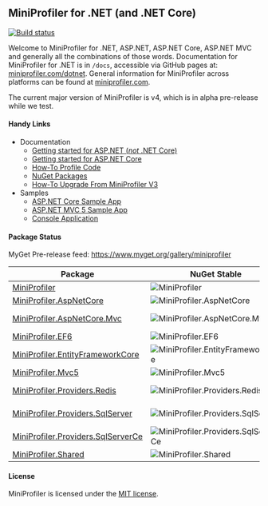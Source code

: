 ## MiniProfiler for .NET (and .NET Core)

[![Build status](https://ci.appveyor.com/api/projects/status/sieyhfuhjww5ur5i/branch/master?svg=true)](https://ci.appveyor.com/project/StackExchange/dotnet/branch/master)

Welcome to MiniProfiler for .NET, ASP.NET, ASP.NET Core, ASP.NET MVC and generally all the combinations of those words. Documentation for MiniProfiler for .NET is in `/docs`, accessible via GitHub pages at: [miniprofiler.com/dotnet](http://miniprofiler.com/dotnet/). General information for MiniProfiler across platforms can be found at [miniprofiler.com](http://miniprofiler.com/).

The current major version of MiniProfiler is v4, which is in alpha pre-release while we test.

#### Handy Links

* Documentation
  * [Getting started for ASP.NET (*not* .NET Core)](http://miniprofiler.com/dotnet/AspDotNet)
  * [Getting started for ASP.NET Core](http://miniprofiler.com/dotnet/AspDotNetCore)
  * [How-To Profile Code](http://miniprofiler.com/dotnet/HowTo/ProfileCode)
  * [NuGet Packages](http://miniprofiler.com/dotnet/NuGet)
  * [How-To Upgrade From MiniProfiler V3](http://miniprofiler.com/dotnet/HowTo/UpgradeFromV3)
* Samples
  * [ASP.NET Core Sample App](https://github.com/MiniProfiler/dotnet/tree/master/samples/Samples.AspNetCore)
  * [ASP.NET MVC 5 Sample App](https://github.com/MiniProfiler/dotnet/tree/master/samples/Samples.Mvc5)
  * [Console Application](https://github.com/MiniProfiler/dotnet/tree/master/samples/Samples.Console)

#### Package Status

MyGet Pre-release feed: https://www.myget.org/gallery/miniprofiler

| Package | NuGet Stable | NuGet Pre-release | Downloads | MyGet |
| ------- | ------------ | ----------------- | --------- | ----- |
| [MiniProfiler](https://www.nuget.org/packages/MiniProfiler/) | ![MiniProfiler](https://img.shields.io/nuget/v/MiniProfiler.svg) | ![MiniProfiler](https://img.shields.io/nuget/vpre/MiniProfiler.svg) | ![MiniProfiler](https://img.shields.io/nuget/dt/MiniProfiler.svg) | [![MiniProfiler MyGet](https://img.shields.io/myget/miniprofiler/vpre/MiniProfiler.svg)](https://www.myget.org/feed/miniprofiler/package/nuget/MiniProfiler) |
| [MiniProfiler.AspNetCore](https://www.nuget.org/packages/MiniProfiler.AspNetCore/) | ![MiniProfiler.AspNetCore](https://img.shields.io/nuget/v/MiniProfiler.AspNetCore.svg) | ![MiniProfiler.AspNetCore](https://img.shields.io/nuget/vpre/MiniProfiler.AspNetCore.svg) | ![MiniProfiler.AspNetCore](https://img.shields.io/nuget/dt/MiniProfiler.AspNetCore.svg) | [![MiniProfiler.AspNetCore MyGet](https://img.shields.io/myget/miniprofiler/vpre/MiniProfiler.AspNetCore.svg)](https://www.myget.org/feed/miniprofiler/package/nuget/MiniProfiler.AspNetCore) |
| [MiniProfiler.AspNetCore.Mvc](https://www.nuget.org/packages/MiniProfiler.AspNetCore.Mvc/) | ![MiniProfiler.AspNetCore.Mvc](https://img.shields.io/nuget/v/MiniProfiler.AspNetCore.Mvc.svg) | ![MiniProfiler.AspNetCore.Mvc](https://img.shields.io/nuget/vpre/MiniProfiler.AspNetCore.Mvc.svg) | ![MiniProfiler.AspNetCore.Mvc](https://img.shields.io/nuget/dt/MiniProfiler.AspNetCore.Mvc.svg) | [![MiniProfiler.AspNetCore.Mvc MyGet](https://img.shields.io/myget/miniprofiler/vpre/MiniProfiler.AspNetCore.Mvc.svg)](https://www.myget.org/feed/miniprofiler/package/nuget/MiniProfiler.AspNetCore.Mvc) |
| [MiniProfiler.EF6](https://www.nuget.org/packages/MiniProfiler.EF6/) | ![MiniProfiler.EF6](https://img.shields.io/nuget/v/MiniProfiler.EF6.svg) | ![MiniProfiler.EF6](https://img.shields.io/nuget/vpre/MiniProfiler.EF6.svg) | ![MiniProfiler.EF6](https://img.shields.io/nuget/dt/MiniProfiler.EF6.svg) | [![MiniProfiler.EF6 MyGet](https://img.shields.io/myget/miniprofiler/vpre/MiniProfiler.EF6.svg)](https://www.myget.org/feed/miniprofiler/package/nuget/MiniProfiler.EF6) |
| [MiniProfiler.EntityFrameworkCore](https://www.nuget.org/packages/MiniProfiler.EntityFrameworkCore/) | ![MiniProfiler.EntityFrameworkCore](https://img.shields.io/nuget/v/MiniProfiler.EntityFrameworkCore.svg) | ![MiniProfiler.EntityFrameworkCore](https://img.shields.io/nuget/vpre/MiniProfiler.EntityFrameworkCore.svg) | ![MiniProfiler.EntityFrameworkCore](https://img.shields.io/nuget/dt/MiniProfiler.EntityFrameworkCore.svg) | [![MiniProfiler.EntityFrameworkCore MyGet](https://img.shields.io/myget/miniprofiler/vpre/MiniProfiler.EntityFrameworkCore.svg)](https://www.myget.org/feed/miniprofiler/package/nuget/MiniProfiler.EntityFrameworkCore) |  
| [MiniProfiler.Mvc5](https://www.nuget.org/packages/MiniProfiler.Mvc5/) | ![MiniProfiler.Mvc5](https://img.shields.io/nuget/v/MiniProfiler.Mvc5.svg) | ![MiniProfiler.Mvc5](https://img.shields.io/nuget/vpre/MiniProfiler.Mvc5.svg) | ![MiniProfiler.Mvc5](https://img.shields.io/nuget/dt/MiniProfiler.Mvc5.svg) | [![MiniProfiler.Mvc5 MyGet](https://img.shields.io/myget/miniprofiler/vpre/MiniProfiler.Mvc5.svg)](https://www.myget.org/feed/miniprofiler/package/nuget/MiniProfiler.Mvc5) |
| [MiniProfiler.Providers.Redis](https://www.nuget.org/packages/MiniProfiler.Providers.Redis/) | ![MiniProfiler.Providers.Redis](https://img.shields.io/nuget/v/MiniProfiler.Providers.Redis.svg) | ![MiniProfiler.Providers.Redis](https://img.shields.io/nuget/vpre/MiniProfiler.Providers.Redis.svg) | ![MiniProfiler.Providers.Redis](https://img.shields.io/nuget/dt/MiniProfiler.Providers.Redis.svg) | [![MiniProfiler.Providers.Redis MyGet](https://img.shields.io/myget/miniprofiler/vpre/MiniProfiler.Providers.Redis.svg)](https://www.myget.org/feed/miniprofiler/package/nuget/MiniProfiler.Providers.Redis) |  
| [MiniProfiler.Providers.SqlServer](https://www.nuget.org/packages/MiniProfiler.Providers.SqlServer/) | ![MiniProfiler.Providers.SqlServer](https://img.shields.io/nuget/v/MiniProfiler.Providers.SqlServer.svg) | ![MiniProfiler.Providers.SqlServer](https://img.shields.io/nuget/vpre/MiniProfiler.Providers.SqlServer.svg) | ![MiniProfiler.Providers.SqlServer](https://img.shields.io/nuget/dt/MiniProfiler.Providers.SqlServer.svg) | [![MiniProfiler.Providers.SqlServer MyGet](https://img.shields.io/myget/miniprofiler/vpre/MiniProfiler.Providers.SqlServer.svg)](https://www.myget.org/feed/miniprofiler/package/nuget/MiniProfiler.Providers.SqlServer) |  
| [MiniProfiler.Providers.SqlServerCe](https://www.nuget.org/packages/MiniProfiler.Providers.SqlServerCe/) | ![MiniProfiler.Providers.SqlServerCe](https://img.shields.io/nuget/v/MiniProfiler.Providers.SqlServerCe.svg) | ![MiniProfiler.Providers.SqlServerCe](https://img.shields.io/nuget/vpre/MiniProfiler.Providers.SqlServerCe.svg) | ![MiniProfiler.Providers.SqlServerCe](https://img.shields.io/nuget/dt/MiniProfiler.Providers.SqlServerCe.svg) | [![MiniProfiler.Providers.SqlServerCe MyGet](https://img.shields.io/myget/miniprofiler/vpre/MiniProfiler.Providers.SqlServerCe.svg)](https://www.myget.org/feed/miniprofiler/package/nuget/MiniProfiler.Providers.SqlServerCe) |  
| [MiniProfiler.Shared](https://www.nuget.org/packages/MiniProfiler.Shared/) | ![MiniProfiler.Shared](https://img.shields.io/nuget/v/MiniProfiler.Shared.svg) | ![MiniProfiler.Shared](https://img.shields.io/nuget/vpre/MiniProfiler.Shared.svg) | ![MiniProfiler.Shared](https://img.shields.io/nuget/dt/MiniProfiler.Shared.svg) | [![MiniProfiler.Shared MyGet](https://img.shields.io/myget/miniprofiler/vpre/MiniProfiler.Shared.svg)](https://www.myget.org/feed/miniprofiler/package/nuget/MiniProfiler.Shared) |  

#### License
MiniProfiler is licensed under the [MIT license](https://github.com/MiniProfiler/dotnet/blob/master/LICENSE.txt).